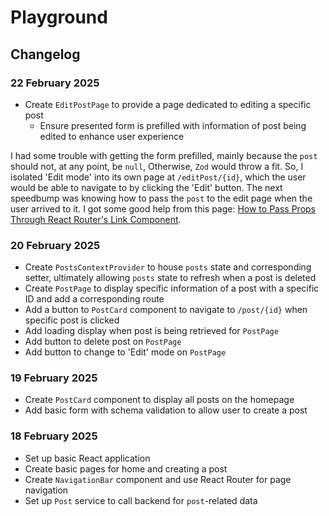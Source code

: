 # Playground

## Changelog

### 22 February 2025
- Create `EditPostPage` to provide a page dedicated to editing a specific post
    - Ensure presented form is prefilled with information of post being edited to enhance user experience

I had some trouble with getting the form prefilled, mainly because the `post` should not, at any point, be `null`, Otherwise, `Zod` would throw a fit. So, I isolated 'Edit mode' into its own page at `/editPost/{id}`, which the user would be able to navigate to by clicking the 'Edit' button. The next speedbump was knowing how to pass the `post` to the edit page when the user arrived to it. I got some good help from this page: [How to Pass Props Through React Router's Link Component](https://ui.dev/react-router-pass-props-to-link).

### 20 February 2025
- Create `PostsContextProvider` to house `posts` state and corresponding setter, ultimately allowing `posts` state to refresh when a post is deleted
- Create `PostPage` to display specific information of a post with a specific ID and add a corresponding route
- Add a button to `PostCard` component to navigate to `/post/{id}` when specific post is clicked
- Add loading display when post is being retrieved for `PostPage`
- Add button to delete post on `PostPage`
- Add button to change to 'Edit' mode on `PostPage`

### 19 February 2025
- Create `PostCard` component to display all posts on the homepage
- Add basic form with schema validation to allow user to create a post

### 18 February 2025
- Set up basic React application
- Create basic pages for home and creating a post
- Create `NavigationBar` component and use React Router for page navigation
- Set up `Post` service to call backend for `post`-related data
